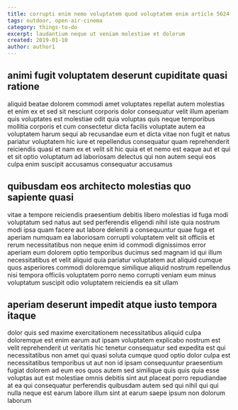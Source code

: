 ```yaml
---
title: corrupti enim nemo voluptatem quod voluptatem enim article 5624
tags: outdoor, open-air-cinema
category: things-to-do
excerpt: laudantium neque ut veniam molestiae et dolorum
created: 2019-01-10
author: author1
---
```


## animi fugit voluptatem deserunt cupiditate quasi ratione

aliquid beatae dolorem commodi amet voluptates repellat autem molestias et enim ex et sed sit nesciunt corporis dolor consequatur velit illum aperiam quis voluptates est molestiae odit quia voluptas quis neque temporibus mollitia corporis et cum consectetur dicta facilis voluptate autem ea voluptatem harum sequi ab recusandae eum et dicta vitae non fugit et natus pariatur voluptatem hic iure et repellendus consequatur quam reprehenderit reiciendis quasi et nam ex et velit sit hic quia et et nemo est eaque aut et qui et sit optio voluptatum ad laboriosam delectus qui non autem sequi eos culpa enim suscipit accusamus consequatur accusamus

## quibusdam eos architecto molestias quo sapiente quasi

vitae a tempore reiciendis praesentium debitis libero molestias id fuga modi voluptatum sed natus aut sed perferendis eligendi nihil iste quia nostrum modi ipsa quam facere aut labore deleniti a consequuntur quae fuga et aperiam numquam ea laboriosam corrupti voluptatem velit sit officiis et rerum necessitatibus non neque enim id commodi dignissimos error aperiam eum dolorem optio temporibus ducimus sed magnam id qui illum necessitatibus et velit aliquid quia pariatur voluptatem aut aliquid cumque quos asperiores commodi doloremque similique aliquid nostrum repellendus nisi tempora officiis voluptatem porro nemo corrupti veniam eum minus voluptatum suscipit odio voluptatem reiciendis ea sit ullam

## aperiam deserunt impedit atque iusto tempora itaque

dolor quis sed maxime exercitationem necessitatibus aliquid culpa doloremque est enim earum aut ipsam voluptatem explicabo nostrum est velit reprehenderit ut veritatis hic tenetur consequatur sed expedita est qui necessitatibus non amet qui quasi soluta cumque quod optio dolor culpa est necessitatibus temporibus ut aut non id ipsam consequuntur praesentium fugiat dolorem ad eum eos quos autem sed similique quis quis quia esse voluptas aut est molestiae omnis debitis sint aut placeat porro repudiandae at ea qui consequatur perferendis quibusdam autem sed qui nihil qui qui nulla neque est earum labore illum sint at earum saepe ipsum non dolorum laborum
